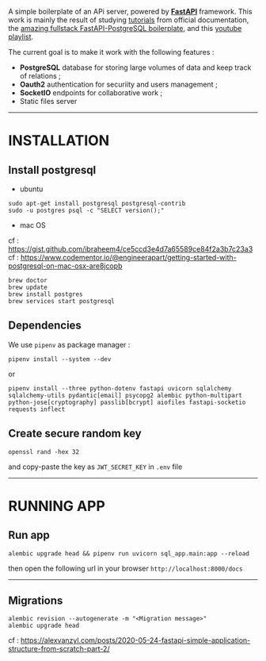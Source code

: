A simple boilerplate of an APi server, powered by **[FastAPI][fastapi]** framework. This work is mainly the result of studying [tutorials][fastapi-tuto] from official documentation, the [amazing fullstack FastAPI-PostgreSQL boilerplate][fastapi-boilerplate], and this [youtube playlist][MK-Fast].

The current goal is to make it work with the following features : 
- **PostgreSQL** database for storing large volumes of data and keep track of relations ;
- **Oauth2** authentication for securiity and users management ;
- **SocketIO** endpoints for collaborative work ;
- Static files server


---

# INSTALLATION

<!-- ## 1/ Virtual env python -->

<!-- ```shell
pip install virtualenv
virtualenv env
source venv/bin/activate
``` -->

## Install postgresql

- ubuntu

```shell
sudo apt-get install postgresql postgresql-contrib
sudo -u postgres psql -c "SELECT version();"
```

- mac OS


cf : https://gist.github.com/ibraheem4/ce5ccd3e4d7a65589ce84f2a3b7c23a3
cf : https://www.codementor.io/@engineerapart/getting-started-with-postgresql-on-mac-osx-are8jcopb

```shell
brew doctor
brew update
brew install postgres
brew services start postgresql
```
<!-- ln -sfv /usr/local/opt/postgresql/*.plist ~/Library/LaunchAgents -->


## Dependencies

<!-- ```shell
python -m pip install --upgrade pip
pip install python-dotenv
pip install fastapi
pip install uvicorn
pip install sqlalchemy
pip install psycopg2
pip install python-multipart
pip install python-jose[cryptography]
pip install passlib[bcrypt]
pip install aiofiles
pip install fastapi-socketio
```

or 

```shell
python -m pip install --upgrade pip
pip install -r requirements.txt
``` -->

We use `pipenv` as package manager :

```shell
pipenv install --system --dev
```

or

```shell
pipenv install --three python-dotenv fastapi uvicorn sqlalchemy  sqlalchemy-utils pydantic[email] psycopg2 alembic python-multipart python-jose[cryptography] passlib[bcrypt] aiofiles fastapi-socketio requests inflect
```

## Create secure random key

```shell
openssl rand -hex 32
```

and copy-paste the key as `JWT_SECRET_KEY` in `.env` file


---

# RUNNING APP

## Run app

```shell
alembic upgrade head && pipenv run uvicorn sql_app.main:app --reload
```

then open the  following url in your browser `http://localhost:8000/docs`

---

## Migrations 

```shell
alembic revision --autogenerate -m "<Migration message>"
alembic upgrade head
```

cf : https://alexvanzyl.com/posts/2020-05-24-fastapi-simple-application-structure-from-scratch-part-2/


[fastapi]:https://fastapi.tiangolo.com/
[fastapi-tuto]:https://fastapi.tiangolo.com/tutorial/
[fastapi-boilerplate]:https://github.com/tiangolo/full-stack-fastapi-postgresql
[MK-fast]:https://www.youtube.com/watch?v=HnJEiTx0feE&list=PL_9Bx_sxJkROtrlVTsGiuu-NtO_BmUfkB
